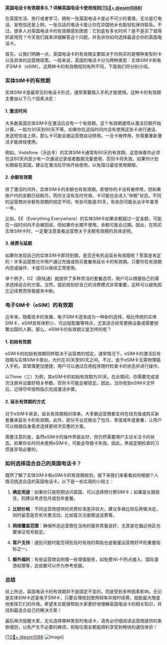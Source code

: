 **英国电话卡有效期多久？详解英国电话卡使用规则[[TG💪+ @esim1088](https://t.me/s/esim1088)]**

在英国生活、旅行或者学习，拥有一张英国电话卡是必不可少的事情。无论是打电话、发短信还是上网，一张合适的电话卡能让你在异国他乡也能轻松保持联系。不过，很多人对英国电话卡的有效期感到困惑：它到底有多长时间？是不是买了就得抓紧用完？今天我们就来详细解答这个问题，并告诉你如何选择最适合你的英国电话卡。

首先，让我们明确一点，英国电话卡的有效期主要取决于你购买的是哪种类型的卡以及具体的运营商政策。一般来说，英国的电话卡分为两种类型：实体SIM卡和电子SIM卡（eSIM）。这两种卡的有效期规则有所不同，下面我们将分别介绍。

### 实体SIM卡的有效期

实体SIM卡是最常见的电话卡形式，通常需要插入手机才能使用。这种卡的有效期主要由以下几个因素决定：

#### 1. 激活时间
大多数英国实体SIM卡在激活后会有一个有效期。这个有效期通常从激活日期开始计算，一般为30天到90天不等。如果你在这段时间内没有使用这张卡进行通话、发送短信或上网，那么卡可能会被运营商自动停用。一旦卡被停用，你需要重新激活才能继续使用。

例如，Vodafone（沃达丰）的实体SIM卡通常有60天的有效期。这意味着你必须在这60天内至少有一次通话记录或者数据流量使用，否则卡将失效。如果你计划长期留在英国，建议在激活后尽快开始使用，以免错过最佳使用期限。

#### 2. 余额有效期
除了激活时间外，实体SIM卡的余额也有有效期。即使你的卡没有被停用，但如果账户内的余额已经耗尽，而你又没有及时充值，卡可能也会进入“休眠”状态。不同的运营商对余额有效期的规定不同，有些可能是30天，有些则可能长达半年甚至一年。

比如，EE（Everything Everywhere）的实体SIM卡如果余额超过一定金额，可能在一段时间内不会被回收，但如果你长期不使用，余额可能会过期。因此，在购买实体SIM卡时，一定要注意查看运营商关于余额有效期的具体说明。

#### 3. 续费与延期
如果你发现自己的实体SIM卡即将到期，是否还有机会延长有效期呢？答案是肯定的！许多运营商允许用户通过充值或购买套餐来延长卡的有效期。只要你在有效期内完成操作，卡就可以继续正常使用。

举个例子，O2（欧陆通）就提供了多种灵活的套餐选项，用户可以根据自己的需求选择适合的方案。当然，提前规划好自己的消费模式非常重要，这样可以避免因忘记续费而导致服务中断。

### 电子SIM卡（eSIM）的有效期

近年来，随着技术的发展，电子SIM卡逐渐成为一种新的选择。相比传统的实体SIM卡，eSIM具有体积小、可远程配置等特点，尤其适合经常更换设备或需要频繁出国的人群。那么，eSIM卡的有效期又是怎样的呢？

#### 1. 初始有效期
eSIM卡的初始有效期同样取决于运营商的规定。通常情况下，eSIM卡的激活后有效期与实体SIM卡类似，大约在30天至90天之间。不过，由于eSIM卡无需物理插入手机，其管理更加便捷，用户可以通过应用程序随时检查卡的状态并进行操作。

以Three（三）为例，其eSIM卡的初始有效期为30天。在此期间，你需要完成首次注册并设置好相关参数，否则卡可能会被锁定。因此，当你收到eSIM卡文件后，记得尽早按照指示完成激活步骤。

#### 2. 延长有效期的方式
对于eSIM卡来说，延长有效期相对简单。大多数运营商都支持在线充值或购买新套餐来延长卡的有效期。此外，部分平台还推出了包月、季度或年度套餐，让用户可以根据自身需求选择更经济实惠的方案。

需要注意的是，虽然eSIM卡的操作界面友好，但仍然需要用户主动关注卡的状态。如果你长时间未使用eSIM卡，可能会导致卡失效。因此，养成定期检查的习惯是非常必要的。

### 如何选择适合自己的英国电话卡？

既然了解了实体SIM卡和eSIM卡的有效期规则，接下来我们来看看如何根据个人情况挑选合适的英国电话卡。以下是一些实用的小贴士：

1. **确定用途**：如果你只是短期访问英国，可以选择预付费SIM卡；如果是长期居住，则建议考虑包月或包年套餐。
   
2. **比较价格**：不同运营商提供的资费标准差异较大，建议多做比较后再做决定。同时留意是否有优惠活动，比如首次注册赠送话费等。

3. **网络覆盖范围**：确保所选运营商在当地的服务质量良好，尤其是在偏远地区也要保证信号稳定。

4. **客户支持**：遇到问题时能否得到及时有效的帮助也是衡量运营商好坏的重要指标之一。

5. **额外福利**：有些运营商会附赠一些增值服务，如免费Wi-Fi热点接入、国际漫游权限等，这些都可以作为参考依据。

### 总结

综上所述，英国电话卡的有效期并不是固定不变的，而是受到多种因素影响。无论是实体SIM卡还是电子SIM卡，只要合理规划使用频率并按时续费，就能最大限度地发挥它们的作用。希望本文能够帮助大家更好地理解英国电话卡的相关知识，并找到最适合自己的解决方案！

最后再次提醒大家，无论选择哪种类型的电话卡，请务必仔细阅读运营商提供的条款细则，以免产生不必要的麻烦。祝每位朋友都能顺利享受到畅快的通信体验！

[[TG💪+ @esim1088](https://t.me/s/esim1088) ![Image](https://i.postimg.cc/4NQfJmqS/Snipaste-2025-05-13-00-14-12.png)]